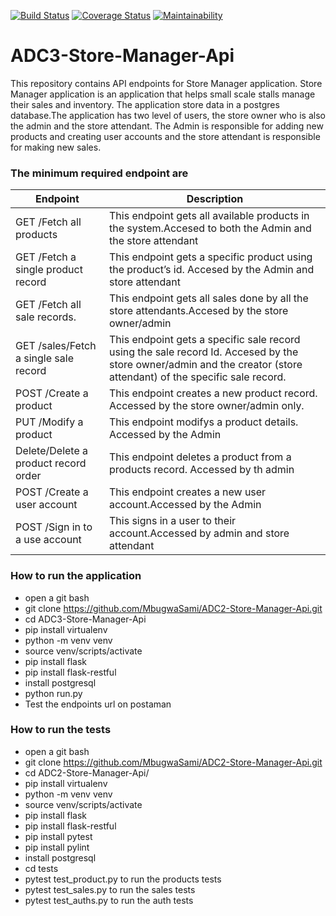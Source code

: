 [![Build Status](https://travis-ci.org/MbugwaSami/ADC3-Store-Manager-Api.svg?branch=develop)](https://travis-ci.org/MbugwaSami/ADC3-Store-Manager-Api)
[![Coverage Status](https://coveralls.io/repos/github/MbugwaSami/ADC3-Store-Manager-Api/badge.svg)](https://coveralls.io/github/MbugwaSami/ADC3-Store-Manager-Api)
[![Maintainability](https://api.codeclimate.com/v1/badges/983deaa061360fd47d75/maintainability)](https://codeclimate.com/github/MbugwaSami/ADC3-Store-Manager-Api/maintainability)
# ADC3-Store-Manager-Api


This repository  contains API endpoints for  Store Manager application. Store Manager application is an application that helps small scale stalls manage their sales and inventory. The application store data in a postgres database.The application has two level of users, the store owner who is also the admin and the store attendant.
The Admin is responsible for adding new products and creating user accounts and the store attendant is responsible for making new sales.

### The minimum required endpoint are  
| Endpoint | Description |
| --- | --- |
|GET /Fetch all products	| This endpoint gets all available products in the system.Accesed to both the Admin and the store attendant|
|GET /Fetch a single product record	| This endpoint gets a specific product using the product’s id. Accesed by the Admin and store attendant|
|GET /Fetch all sale records.|This endpoint gets all sales done by all the store attendants.Accesed  by the store owner/admin |
|GET /sales/Fetch a single sale record	|This endpoint gets a specific sale record using the sale record Id. Accesed by the store owner/admin and the creator (store attendant) of the specific sale record.|
|POST /Create a product | This endpoint creates a new product record. Accessed by  the store owner/admin only.|
|PUT /Modify a product|This endpoint modifys a product details. Accessed by the Admin|
|Delete/Delete a product record order|This endpoint deletes a product from a products record. Accessed by th admin|
|POST /Create a user account|This endpoint creates a new user account.Accessed by the Admin|
|POST /Sign in to a use account|This signs in a user to their account.Accessed by admin and store attendant|

### How to run the application

- open a git bash
- git clone https://github.com/MbugwaSami/ADC2-Store-Manager-Api.git
- cd ADC3-Store-Manager-Api
- pip install virtualenv
- python -m venv venv
- source venv/scripts/activate
- pip install flask
- pip install flask-restful
- install postgresql
- python run.py
- Test the endpoints url on postaman


### How to run the tests 

- open a git bash
- git clone https://github.com/MbugwaSami/ADC2-Store-Manager-Api.git
- cd ADC2-Store-Manager-Api/
- pip install virtualenv
- python -m venv venv
- source venv/scripts/activate
- pip install flask
- pip install flask-restful
- pip install pytest
- pip install pylint
- install postgresql
- cd tests
- pytest test_product.py to run the products tests
- pytest test_sales.py to run the sales tests
- pytest test_auths.py to run the auth tests


